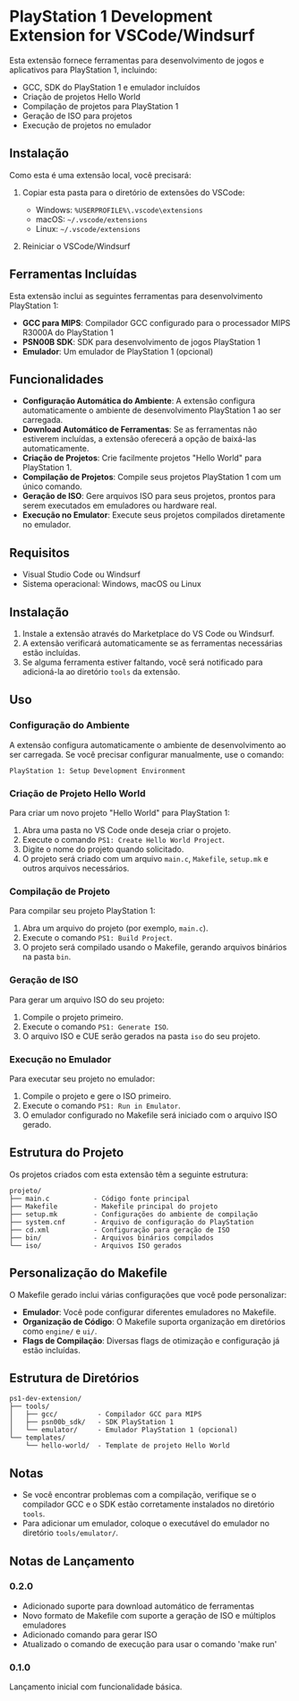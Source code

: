 # PlayStation 1 Development Extension for VSCode/Windsurf

Esta extensão fornece ferramentas para desenvolvimento de jogos e aplicativos para PlayStation 1, incluindo:

- GCC, SDK do PlayStation 1 e emulador incluídos
- Criação de projetos Hello World
- Compilação de projetos para PlayStation 1
- Geração de ISO para projetos
- Execução de projetos no emulador

## Instalação

Como esta é uma extensão local, você precisará:

1. Copiar esta pasta para o diretório de extensões do VSCode:
   - Windows: `%USERPROFILE%\.vscode\extensions`
   - macOS: `~/.vscode/extensions`
   - Linux: `~/.vscode/extensions`

2. Reiniciar o VSCode/Windsurf

## Ferramentas Incluídas

Esta extensão inclui as seguintes ferramentas para desenvolvimento PlayStation 1:

- **GCC para MIPS**: Compilador GCC configurado para o processador MIPS R3000A do PlayStation 1
- **PSN00B SDK**: SDK para desenvolvimento de jogos PlayStation 1
- **Emulador**: Um emulador de PlayStation 1 (opcional)

## Funcionalidades

- **Configuração Automática do Ambiente**: A extensão configura automaticamente o ambiente de desenvolvimento PlayStation 1 ao ser carregada.
- **Download Automático de Ferramentas**: Se as ferramentas não estiverem incluídas, a extensão oferecerá a opção de baixá-las automaticamente.
- **Criação de Projetos**: Crie facilmente projetos "Hello World" para PlayStation 1.
- **Compilação de Projetos**: Compile seus projetos PlayStation 1 com um único comando.
- **Geração de ISO**: Gere arquivos ISO para seus projetos, prontos para serem executados em emuladores ou hardware real.
- **Execução no Emulator**: Execute seus projetos compilados diretamente no emulador.

## Requisitos

- Visual Studio Code ou Windsurf
- Sistema operacional: Windows, macOS ou Linux

## Instalação

1. Instale a extensão através do Marketplace do VS Code ou Windsurf.
2. A extensão verificará automaticamente se as ferramentas necessárias estão incluídas.
3. Se alguma ferramenta estiver faltando, você será notificado para adicioná-la ao diretório `tools` da extensão.

## Uso

### Configuração do Ambiente

A extensão configura automaticamente o ambiente de desenvolvimento ao ser carregada. Se você precisar configurar manualmente, use o comando:

```
PlayStation 1: Setup Development Environment
```

### Criação de Projeto Hello World

Para criar um novo projeto "Hello World" para PlayStation 1:

1. Abra uma pasta no VS Code onde deseja criar o projeto.
2. Execute o comando `PS1: Create Hello World Project`.
3. Digite o nome do projeto quando solicitado.
4. O projeto será criado com um arquivo `main.c`, `Makefile`, `setup.mk` e outros arquivos necessários.

### Compilação de Projeto

Para compilar seu projeto PlayStation 1:

1. Abra um arquivo do projeto (por exemplo, `main.c`).
2. Execute o comando `PS1: Build Project`.
3. O projeto será compilado usando o Makefile, gerando arquivos binários na pasta `bin`.

### Geração de ISO

Para gerar um arquivo ISO do seu projeto:

1. Compile o projeto primeiro.
2. Execute o comando `PS1: Generate ISO`.
3. O arquivo ISO e CUE serão gerados na pasta `iso` do seu projeto.

### Execução no Emulador

Para executar seu projeto no emulador:

1. Compile o projeto e gere o ISO primeiro.
2. Execute o comando `PS1: Run in Emulator`.
3. O emulador configurado no Makefile será iniciado com o arquivo ISO gerado.

## Estrutura do Projeto

Os projetos criados com esta extensão têm a seguinte estrutura:

```
projeto/
├── main.c           - Código fonte principal
├── Makefile         - Makefile principal do projeto
├── setup.mk         - Configurações do ambiente de compilação
├── system.cnf       - Arquivo de configuração do PlayStation
├── cd.xml           - Configuração para geração de ISO
├── bin/             - Arquivos binários compilados
└── iso/             - Arquivos ISO gerados
```

## Personalização do Makefile

O Makefile gerado inclui várias configurações que você pode personalizar:

- **Emulador**: Você pode configurar diferentes emuladores no Makefile.
- **Organização de Código**: O Makefile suporta organização em diretórios como `engine/` e `ui/`.
- **Flags de Compilação**: Diversas flags de otimização e configuração já estão incluídas.

## Estrutura de Diretórios

```
ps1-dev-extension/
├── tools/
│   ├── gcc/          - Compilador GCC para MIPS
│   ├── psn00b_sdk/   - SDK PlayStation 1
│   └── emulator/     - Emulador PlayStation 1 (opcional)
└── templates/
    └── hello-world/  - Template de projeto Hello World
```

## Notas

- Se você encontrar problemas com a compilação, verifique se o compilador GCC e o SDK estão corretamente instalados no diretório `tools`.
- Para adicionar um emulador, coloque o executável do emulador no diretório `tools/emulator/`.

## Notas de Lançamento

### 0.2.0

- Adicionado suporte para download automático de ferramentas
- Novo formato de Makefile com suporte a geração de ISO e múltiplos emuladores
- Adicionado comando para gerar ISO
- Atualizado o comando de execução para usar o comando 'make run'

### 0.1.0

Lançamento inicial com funcionalidade básica.
